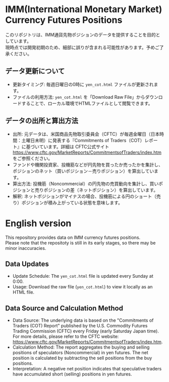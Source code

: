 # IMM(International Monetary Market) Currency Futures Positions

このリポジトリは、IMM通貨先物ポジションのデータを提供することを目的としています。  
現時点では開発初期のため、細部に誤りが含まれる可能性があります。予めご了承ください。

## データ更新について

* 更新タイミング: 毎週日曜日の0時に  `yen_cot.html` ファイルが更新されます。
* ファイルの利用方法: `yen_cot.html` を「Download Raw File」からダウンロードすることで、ローカル環境でHTMLファイルとして閲覧できます。

## データの出所と算出方法

* 出所: 元データは、米国商品先物取引委員会（CFTC）が毎週金曜日（日本時間：土曜日未明）に発表する『Commitments of Traders（COT）レポート』に基づいています。詳細は CFTC公式サイト https://www.cftc.gov/MarketReports/CommitmentsofTraders/index.htm をご参照ください。
* ファンドや機関投資家、投機筋などが円先物を買ったか売ったかを集計し、ポジションのネット（買いポジション－売りポジション）を算出しています。
* 算出方法: 投機筋（Noncommercial）の円先物の売買動向を集計し、買いポジションと売りポジションの差（ネットポジション）を算出しています。
* 解釈: ネットポジションがマイナスの場合、投機筋による円のショート（売り）ポジションが積み上がっている状態を意味します。

# English version
This repository provides data on IMM currency futures positions.   
Please note that the repositoty is still in its early stages, so there may be minor inaccuracies.

## Data Updates

* Update Schedule: The `yen_cot.html` file is updated every Sunday at 0:00.
* Usage: Download the raw file (`yen_cot.html`) to view it locally as an HTML file.

## Data Source and Calculation Method

* Data Source: The underlying data is based on the "Commitments of Traders (COT) Report" published by the U.S. Commodity Futures Trading Commission (CFTC) every Friday (early Saturday Japan time). For more details, please refer to the CFTC website: https://www.cftc.gov/MarketReports/CommitmentsofTraders/index.htm.
* Calculation Method: The report aggregates the buying and selling positions of speculators (Noncommercial) in yen futures. The net position is calculated by subtracting the sell positions from the buy positions.
* Interpretation: A negative net position indicates that speculative traders have accumulated short (selling) positions in yen futures.